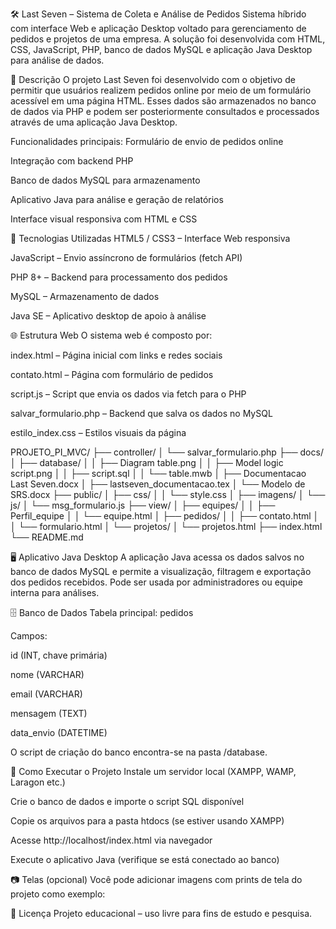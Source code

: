 🛠️ Last Seven – Sistema de Coleta e Análise de Pedidos
Sistema híbrido com interface Web e aplicação Desktop voltado para gerenciamento de pedidos e projetos de uma empresa. A solução foi desenvolvida com HTML, CSS, JavaScript, PHP, banco de dados MySQL e aplicação Java Desktop para análise de dados.

📌 Descrição
O projeto Last Seven foi desenvolvido com o objetivo de permitir que usuários realizem pedidos online por meio de um formulário acessível em uma página HTML. Esses dados são armazenados no banco de dados via PHP e podem ser posteriormente consultados e processados através de uma aplicação Java Desktop.

Funcionalidades principais:
Formulário de envio de pedidos online

Integração com backend PHP

Banco de dados MySQL para armazenamento

Aplicativo Java para análise e geração de relatórios

Interface visual responsiva com HTML e CSS

🧱 Tecnologias Utilizadas
HTML5 / CSS3 – Interface Web responsiva

JavaScript – Envio assíncrono de formulários (fetch API)

PHP 8+ – Backend para processamento dos pedidos

MySQL – Armazenamento de dados

Java SE – Aplicativo desktop de apoio à análise

🌐 Estrutura Web
O sistema web é composto por:

index.html – Página inicial com links e redes sociais

contato.html – Página com formulário de pedidos

script.js – Script que envia os dados via fetch para o PHP

salvar_formulario.php – Backend que salva os dados no MySQL

estilo_index.css – Estilos visuais da página

PROJETO_PI_MVC/
├── controller/
│   └── salvar_formulario.php
├── docs/
│   ├── database/
│   │   ├── Diagram table.png
│   │   ├── Model logic script.png
│   │   ├── script.sql
│   │   └── table.mwb
│   ├── Documentacao Last Seven.docx
│   ├── lastseven_documentacao.tex
│   └── Modelo de SRS.docx
├── public/
│   ├── css/
│   │   └── style.css
│   ├── imagens/
│   └── js/
│       └── msg_formulario.js
├── view/
│   ├── equipes/
│   │   ├── Perfil_equipe
│   │   └── equipe.html
│   ├── pedidos/
│   │   ├── contato.html
│   │   └── formulario.html
│   └── projetos/
│       └── projetos.html
├── index.html
└── README.md

🖥️ Aplicativo Java Desktop
A aplicação Java acessa os dados salvos no banco de dados MySQL e permite a visualização, filtragem e exportação dos pedidos recebidos. Pode ser usada por administradores ou equipe interna para análises.

🗄️ Banco de Dados
Tabela principal: pedidos

Campos:

id (INT, chave primária)

nome (VARCHAR)

email (VARCHAR)

mensagem (TEXT)

data_envio (DATETIME)

O script de criação do banco encontra-se na pasta /database.

🚀 Como Executar o Projeto
Instale um servidor local (XAMPP, WAMP, Laragon etc.)

Crie o banco de dados e importe o script SQL disponível

Copie os arquivos para a pasta htdocs (se estiver usando XAMPP)

Acesse http://localhost/index.html via navegador

Execute o aplicativo Java (verifique se está conectado ao banco)

📷 Telas (opcional)
Você pode adicionar imagens com prints de tela do projeto como exemplo:


📄 Licença
Projeto educacional – uso livre para fins de estudo e pesquisa.
